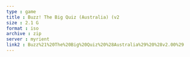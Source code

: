 ```yaml
---
type : game
title : Buzz! The Big Quiz (Australia) (v2
size : 2.1 G
format : iso
archive : zip
server : myrient
link2 : Buzz%21%20The%20Big%20Quiz%20%28Australia%29%20%28v2.00%29
---
```

